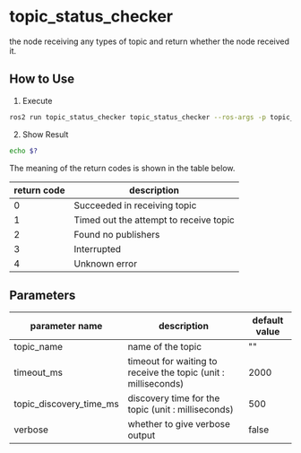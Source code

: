 # topic_status_checker

the node receiving any types of topic and return whether the node received it.

## How to Use

1. Execute
```bash
ros2 run topic_status_checker topic_status_checker --ros-args -p topic_name:=<topic name>
```

2. Show Result
```bash
echo $?
```

The meaning of the return codes is shown in the table below.

| return code | description                            |
|-------------|----------------------------------------|
| 0           | Succeeded in receiving topic           |
| 1           | Timed out the attempt to receive topic |
| 2           | Found no publishers                    |
| 3           | Interrupted                            |
| 4           | Unknown error                          |

## Parameters

| parameter name          | description                                                    | default value |
|-------------------------|----------------------------------------------------------------|---------------|
| topic_name              | name of the topic                                              | ""            |
| timeout_ms              | timeout for waiting to receive the topic (unit : milliseconds) | 2000          |
| topic_discovery_time_ms | discovery time for the topic (unit : milliseconds)             | 500           |
| verbose                 | whether to give verbose output                                 | false         |
